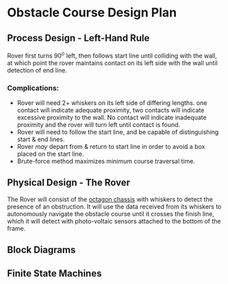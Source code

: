# Obstacle Course Design Plan

## Process Design - Left-Hand Rule
Rover first turns $90^o$ left, then follows start line until colliding with the wall, at which point the rover maintains contact on its left side with the wall until detection of end line.
### Complications:
- Rover will need $2+$ whiskers on its left side of differing lengths. one contact will indicate adequate proximity, two contacts will indicate excessive proximity to the wall. No contact will indicate inadequate proximity and the rover will turn left until contact is found.
- Rover will need to follow the start line, and be capable of distinguishing start & end lines.
- Rover _may_ depart from & return to start line in order to avoid a box placed on the start line.
- Brute-force method maximizes minimum course traversal time.

## Physical Design - The Rover
The Rover will consist of the [octagon chassis](https://www.adafruit.com/product/4466) with whiskers to detect the presence of an obstruction. It will use the data received from its whiskers to autonomously navigate the obstacle course until it crosses the finish line, which it will detect with photo-voltaic sensors attached to the bottom of the frame.

## Block Diagrams

## Finite State Machines